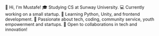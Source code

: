 👋 Hi, I'm Mustafe!
🎓 Studying CS at Sunway University.
💻 Currently working on a small startup.
🌱 Learning Python, Unity, and frontend development.
🚀 Passionate about tech, coding, community service, youth empowerment and startups.
🤝 Open to collaborations in tech and innovation!

<!--
**Musteab/musteab** is a ✨ _special_ ✨ repository because its `README.md` (this file) appears on your GitHub profile.

Here are some ideas to get you started:

- 🔭 I’m currently working on ...
- 🌱 I’m currently learning ...
- 👯 I’m looking to collaborate on ...
- 🤔 I’m looking for help with ...
- 💬 Ask me about ...
- 📫 How to reach me: ...
- 😄 Pronouns: ...
- ⚡ Fun fact: ...
-->
